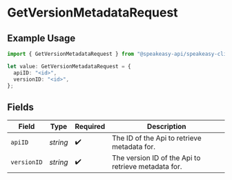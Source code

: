 # GetVersionMetadataRequest

## Example Usage

```typescript
import { GetVersionMetadataRequest } from "@speakeasy-api/speakeasy-client-sdk-typescript/sdk/models/operations";

let value: GetVersionMetadataRequest = {
  apiID: "<id>",
  versionID: "<id>",
};
```

## Fields

| Field                                               | Type                                                | Required                                            | Description                                         |
| --------------------------------------------------- | --------------------------------------------------- | --------------------------------------------------- | --------------------------------------------------- |
| `apiID`                                             | *string*                                            | :heavy_check_mark:                                  | The ID of the Api to retrieve metadata for.         |
| `versionID`                                         | *string*                                            | :heavy_check_mark:                                  | The version ID of the Api to retrieve metadata for. |